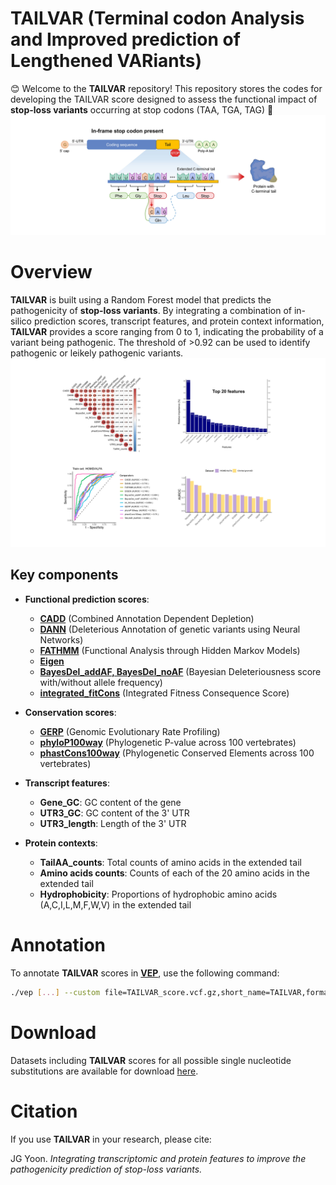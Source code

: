 # TAILVAR (Terminal codon Analysis and Improved prediction of Lengthened VARiants)
😊 Welcome to the **TAILVAR** repository! This repository stores the codes for developing the TAILVAR score designed to assess the functional impact of **stop-loss variants** occurring at stop codons (TAA, TGA, TAG) 🚀
![TAILVAR overview](images/TAILVAR_overview.jpg)

# Overview
**TAILVAR** is built using a Random Forest model that predicts the pathogenicity of **stop-loss variants**. By integrating a combination of in-silico prediction scores, transcript features, and protein context information, **TAILVAR** provides a score ranging from 0 to 1, indicating the probability of a variant being pathogenic. The threshold of >0.92 can be used to identify pathogenic or leikely pathogenic variants.
![TAILVAR overview](images/TAILVAR_performance.jpg)

## Key components

- **Functional prediction scores**:
  - **[CADD](http://cadd.gs.washington.edu/)** (Combined Annotation Dependent Depletion)
  - **[DANN](https://cbcl.ics.uci.edu/public_data/DANN/)** (Deleterious Annotation of genetic variants using Neural Networks)
  - **[FATHMM](http://fathmm.biocompute.org.uk/fathmmMKL.htm)** (Functional Analysis through Hidden Markov Models)
  - **[Eigen](http://www.columbia.edu/~ii2135/eigen.html)**
  - **[BayesDel_addAF, BayesDel_noAF](https://fenglab.chpc.utah.edu/BayesDel/BayesDel.html)** (Bayesian Deleteriousness score with/without allele frequency)
  - **[integrated_fitCons](https://www.nature.com/articles/ng.3196)** (Integrated Fitness Consequence Score)

- **Conservation scores**:
  - **[GERP](http://mendel.stanford.edu/SidowLab/downloads/gerp/)** (Genomic Evolutionary Rate Profiling)
  - **[phyloP100way](http://hgdownload.soe.ucsc.edu/goldenPath/hg38/phyloP100way/)** (Phylogenetic P-value across 100 vertebrates)
  - **[phastCons100way](http://hgdownload.soe.ucsc.edu/goldenPath/hg38/phastCons100way/)** (Phylogenetic Conserved Elements across 100 vertebrates)

- **Transcript features**:
  - **Gene_GC**: GC content of the gene
  - **UTR3_GC**: GC content of the 3' UTR
  - **UTR3_length**: Length of the 3' UTR

- **Protein contexts**:
  - **TailAA_counts**: Total counts of amino acids in the extended tail
  - **Amino acids counts**: Counts of each of the 20 amino acids in the extended tail
  - **Hydrophobicity**: Proportions of hydrophobic amino acids (A,C,I,L,M,F,W,V) in the extended tail

# Annotation
To annotate **TAILVAR** scores in **[VEP](https://github.com/Ensembl/ensembl-vep)**, use the following command:
```bash
./vep [...] --custom file=TAILVAR_score.vcf.gz,short_name=TAILVAR,format=vcf,type=exact,fields=score
```

# Download
Datasets including **TAILVAR** scores for all possible single nucleotide substitutions are available for download [here](https://zenodo.org/records/13846886).

# Citation
If you use **TAILVAR** in your research, please cite:

JG Yoon. *Integrating transcriptomic and protein features to improve the pathogenicity prediction of stop-loss variants.*
